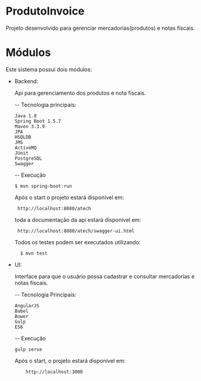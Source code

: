 # ProdutoInvoice

Projeto desenvolvido para gerenciar mercadorias(produtos) e notas fiscais. 

# Módulos

Este sistema possui dois módulos:
- Backend:

   Api para gerenciamento dos produtos e nota fiscais.
   
   -- Tecnologia principais:
   
      Java 1.8
      Spring Boot 1.5.7
      Maven 3.3.9
      JPA
      HSQLDB
      JMS
      ActiveMQ
      JUnit
      PostgreSQL
      Swagger
      
  -- Execução
  
      $ mvn spring-boot:run
  
  Após o start o projeto estará disponível em: 
  
       http://localhost:8080/atech
  
  toda a documentação da api estará disponível em:
  
       http://localhost:8080/atech/swagger-ui.html
       
     Todos os testes podem ser executados utilizando:
     
        $ mvn test
  
- UI:

  Interface para que o usuário possa cadastrar e consultar mercadorias e notas fiscais.
  
  -- Tecnologia Principais:
  
      AngularJS
      Babel
      Bower
      Gulp
      ES6
      
  -- Execução
  
      gulp serve
      
   Após o start, o projeto estará disponível em:
          
          http://localhost:3000
